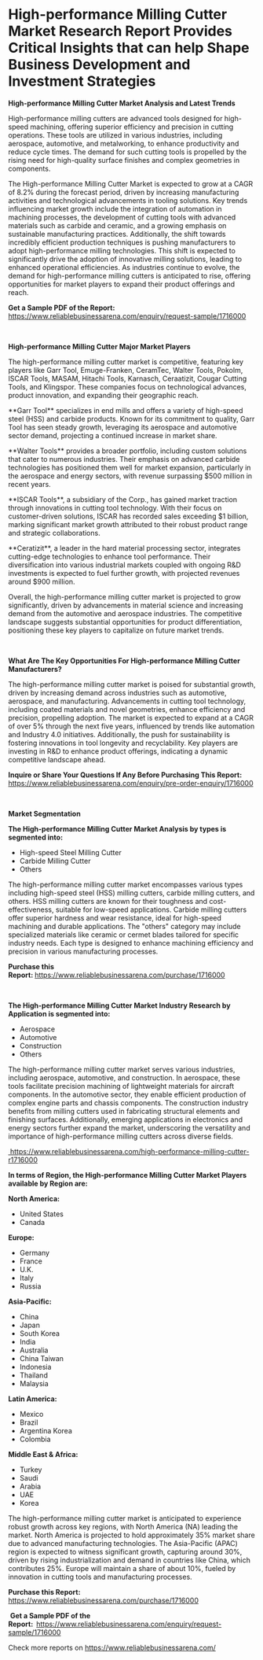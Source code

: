 <p><h1>High-performance Milling Cutter Market Research Report Provides Critical Insights that can help Shape Business Development and Investment Strategies</h1></p><p><strong>High-performance Milling Cutter Market Analysis and Latest Trends</strong></p>
<p><p>High-performance milling cutters are advanced tools designed for high-speed machining, offering superior efficiency and precision in cutting operations. These tools are utilized in various industries, including aerospace, automotive, and metalworking, to enhance productivity and reduce cycle times. The demand for such cutting tools is propelled by the rising need for high-quality surface finishes and complex geometries in components.</p><p>The High-performance Milling Cutter Market is expected to grow at a CAGR of 8.2% during the forecast period, driven by increasing manufacturing activities and technological advancements in tooling solutions. Key trends influencing market growth include the integration of automation in machining processes, the development of cutting tools with advanced materials such as carbide and ceramic, and a growing emphasis on sustainable manufacturing practices. Additionally, the shift towards incredibly efficient production techniques is pushing manufacturers to adopt high-performance milling technologies. This shift is expected to significantly drive the adoption of innovative milling solutions, leading to enhanced operational efficiencies. As industries continue to evolve, the demand for high-performance milling cutters is anticipated to rise, offering opportunities for market players to expand their product offerings and reach.</p></p>
<p><strong>Get a Sample PDF of the Report:&nbsp;</strong> <a href="https://www.reliablebusinessarena.com/enquiry/request-sample/1716000?utm_campaign=2396&utm_medium=2&utm_source=Github&utm_content=ia&utm_term=28032025&utm_id=high-performance-milling-cutter">https://www.reliablebusinessarena.com/enquiry/request-sample/1716000</a></p>
<p>&nbsp;</p>
<p><strong>High-performance Milling Cutter Major Market Players</strong></p>
<p><p>The high-performance milling cutter market is competitive, featuring key players like Garr Tool, Emuge-Franken, CeramTec, Walter Tools, Pokolm, ISCAR Tools, MASAM, Hitachi Tools, Karnasch, Ceraatizit, Cougar Cutting Tools, and Klingspor. These companies focus on technological advances, product innovation, and expanding their geographic reach.</p><p>**Garr Tool** specializes in end mills and offers a variety of high-speed steel (HSS) and carbide products. Known for its commitment to quality, Garr Tool has seen steady growth, leveraging its aerospace and automotive sector demand, projecting a continued increase in market share.</p><p>**Walter Tools** provides a broader portfolio, including custom solutions that cater to numerous industries. Their emphasis on advanced carbide technologies has positioned them well for market expansion, particularly in the aerospace and energy sectors, with revenue surpassing $500 million in recent years.</p><p>**ISCAR Tools**, a subsidiary of the Corp., has gained market traction through innovations in cutting tool technology. With their focus on customer-driven solutions, ISCAR has recorded sales exceeding $1 billion, marking significant market growth attributed to their robust product range and strategic collaborations.</p><p>**Ceratizit**, a leader in the hard material processing sector, integrates cutting-edge technologies to enhance tool performance. Their diversification into various industrial markets coupled with ongoing R&D investments is expected to fuel further growth, with projected revenues around $900 million.</p><p>Overall, the high-performance milling cutter market is projected to grow significantly, driven by advancements in material science and increasing demand from the automotive and aerospace industries. The competitive landscape suggests substantial opportunities for product differentiation, positioning these key players to capitalize on future market trends.</p></p>
<p>&nbsp;</p>
<p><strong>What Are The Key Opportunities For High-performance Milling Cutter Manufacturers?</strong></p>
<p><p>The high-performance milling cutter market is poised for substantial growth, driven by increasing demand across industries such as automotive, aerospace, and manufacturing. Advancements in cutting tool technology, including coated materials and novel geometries, enhance efficiency and precision, propelling adoption. The market is expected to expand at a CAGR of over 5% through the next five years, influenced by trends like automation and Industry 4.0 initiatives. Additionally, the push for sustainability is fostering innovations in tool longevity and recyclability. Key players are investing in R&D to enhance product offerings, indicating a dynamic competitive landscape ahead.</p></p>
<p><strong>Inquire or Share Your Questions If Any Before Purchasing This Report:</strong> <a href="https://www.reliablebusinessarena.com/enquiry/pre-order-enquiry/1716000?utm_campaign=2396&utm_medium=2&utm_source=Github&utm_content=ia&utm_term=28032025&utm_id=high-performance-milling-cutter">https://www.reliablebusinessarena.com/enquiry/pre-order-enquiry/1716000</a></p>
<p>&nbsp;</p>
<p><strong>Market Segmentation</strong></p>
<p><strong>The High-performance Milling Cutter Market Analysis by types is segmented into:</strong></p>
<p><ul><li>High-speed Steel Milling Cutter</li><li>Carbide Milling Cutter</li><li>Others</li></ul></p>
<p><p>The high-performance milling cutter market encompasses various types including high-speed steel (HSS) milling cutters, carbide milling cutters, and others. HSS milling cutters are known for their toughness and cost-effectiveness, suitable for low-speed applications. Carbide milling cutters offer superior hardness and wear resistance, ideal for high-speed machining and durable applications. The "others" category may include specialized materials like ceramic or cermet blades tailored for specific industry needs. Each type is designed to enhance machining efficiency and precision in various manufacturing processes.</p></p>
<p><strong>Purchase this Report:&nbsp;</strong><a href="https://www.reliablebusinessarena.com/purchase/1716000?utm_campaign=2396&utm_medium=2&utm_source=Github&utm_content=ia&utm_term=28032025&utm_id=high-performance-milling-cutter">https://www.reliablebusinessarena.com/purchase/1716000</a></p>
<p>&nbsp;</p>
<p><strong>The High-performance Milling Cutter Market Industry Research by Application is segmented into:</strong></p>
<p><ul><li>Aerospace</li><li>Automotive</li><li>Construction</li><li>Others</li></ul></p>
<p><p>The high-performance milling cutter market serves various industries, including aerospace, automotive, and construction. In aerospace, these tools facilitate precision machining of lightweight materials for aircraft components. In the automotive sector, they enable efficient production of complex engine parts and chassis components. The construction industry benefits from milling cutters used in fabricating structural elements and finishing surfaces. Additionally, emerging applications in electronics and energy sectors further expand the market, underscoring the versatility and importance of high-performance milling cutters across diverse fields.</p></p>
<p><a href="https://www.reliablebusinessarena.com/high-performance-milling-cutter-r1716000?utm_campaign=2396&utm_medium=2&utm_source=Github&utm_content=ia&utm_term=28032025&utm_id=high-performance-milling-cutter">&nbsp;https://www.reliablebusinessarena.com/high-performance-milling-cutter-r1716000</a></p>
<p><strong>In terms of Region, the High-performance Milling Cutter Market Players available by Region are:</strong></p>
<p>
    <p> <strong> North America: </strong>
        <ul>
            <li>United States</li>
            <li>Canada</li>
        </ul>
        </p> 
    <p> <strong> Europe: </strong>
        <ul>
            <li>Germany</li>
            <li>France</li>
            <li>U.K.</li>
            <li>Italy</li>
            <li>Russia</li>
        </ul>
        </p> 
    <p> <strong> Asia-Pacific: </strong>
        <ul>
            <li>China</li>
            <li>Japan</li>
            <li>South Korea</li>
            <li>India</li>
            <li>Australia</li>
            <li>China Taiwan</li>
            <li>Indonesia</li>
            <li>Thailand</li>
            <li>Malaysia</li>
        </ul>
        </p> 
    <p> <strong> Latin America: </strong>
        <ul>
            <li>Mexico</li>
            <li>Brazil</li>
            <li>Argentina Korea</li>
            <li>Colombia</li>
        </ul>
        </p> 
    <p> <strong> Middle East & Africa: </strong>
        <ul>
            <li>Turkey</li>
            <li>Saudi</li>
            <li>Arabia</li>
            <li>UAE</li>
            <li>Korea</li>
        </ul>
    </p>
    </p>
<p><p>The high-performance milling cutter market is anticipated to experience robust growth across key regions, with North America (NA) leading the market. North America is projected to hold approximately 35% market share due to advanced manufacturing technologies. The Asia-Pacific (APAC) region is expected to witness significant growth, capturing around 30%, driven by rising industrialization and demand in countries like China, which contributes 25%. Europe will maintain a share of about 10%, fueled by innovation in cutting tools and manufacturing processes.</p></p>
<p><strong>Purchase this Report: </strong><a href="https://www.reliablebusinessarena.com/purchase/1716000?utm_campaign=2396&utm_medium=2&utm_source=Github&utm_content=ia&utm_term=28032025&utm_id=high-performance-milling-cutter">https://www.reliablebusinessarena.com/purchase/1716000</a></p>
<p>&nbsp;<strong>Get a Sample PDF of the Report:&nbsp;&nbsp;</strong><a href="https://www.reliablebusinessarena.com/enquiry/request-sample/1716000?utm_campaign=2396&utm_medium=2&utm_source=Github&utm_content=ia&utm_term=28032025&utm_id=high-performance-milling-cutter">https://www.reliablebusinessarena.com/enquiry/request-sample/1716000</a></p>
<p><strong></strong></p>
<p>Check more reports on <a href="https://www.reliablebusinessarena.com/?utm_campaign=2396&utm_medium=2&utm_source=Github&utm_content=ia&utm_term=28032025&utm_id=high-performance-milling-cutter">https://www.reliablebusinessarena.com/</a></p>